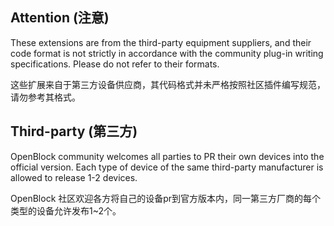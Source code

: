 ## Attention (注意)

These extensions are from the third-party equipment suppliers, and their code format is not strictly in accordance with the community plug-in writing specifications. Please do not refer to their formats.

这些扩展来自于第三方设备供应商，其代码格式并未严格按照社区插件编写规范，请勿参考其格式。

## Third-party (第三方)

OpenBlock community welcomes all parties to PR their own devices into the official version. Each type of device of the same third-party manufacturer is allowed to release 1-2 devices.

OpenBlock 社区欢迎各方将自己的设备pr到官方版本内，同一第三方厂商的每个类型的设备允许发布1~2个。
